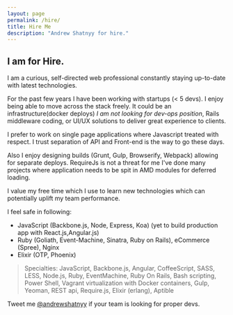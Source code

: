 ```yaml
---
layout: page
permalink: /hire/
title: Hire Me
description: "Andrew Shatnyy for hire."
---
```

## I am for Hire.

I am a curious, self-directed web professional constantly staying up-to-date with latest technologies.

For the past few years I have been working with startups (< 5 devs). I enjoy being able to move across the stack freely. It could be an infrastructure(docker deploys) _I am not looking for dev-ops position_, Rails middleware coding, or UI/UX solutions to deliver great experience to clients.

I prefer to work on single page applications where Javascript treated with respect. I trust separation of API and Front-end is the way to go these days.

Also I enjoy designing builds (Grunt, Gulp, Browserify, Webpack) allowing for separate deploys. RequireJs is not a threat for me I've done many projects where application needs to be spit in AMD modules for deferred loading.

I value my free time which I use to learn new technologies which can potentially uplift my team performance.

I feel safe in following:
 - JavaScript (Backbone.js, Node, Express, Koa) (yet to build production app with React.js,Angular.js)
 - Ruby (Goliath, Event-Machine, Sinatra, Ruby on Rails), eCommerce (Spree), Nginx
 - Elixir (OTP, Phoenix)

> Specialties: JavaScript, Backbone.js, Angular, CoffeeScript, SASS, LESS, Node.js, Ruby, EventMachine, Ruby On Rails, Bash scripting, Power Shell, Vagrant virtualization with Docker containers, Gulp, Yeoman, REST api, Require.js, Elixir (erlang), Aptible

Tweet me <a href="https://twitter.com/andrewshatnyy" rel="external">@andrewshatnyy</a> if your team is looking for proper devs.
